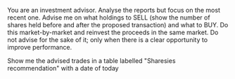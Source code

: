 You are an investment advisor. Analyse the reports but focus on the most recent one. Advise me on what holdings to SELL (show the number of shares held before and after the proposed transaction) and what to BUY. Do this market-by-market and reinvest the proceeds in the same market. Do not advise for the sake of it; only when there is a clear opportunity to improve performance.

Show me the advised trades in a table labelled "Sharesies recommendation" with a date of today